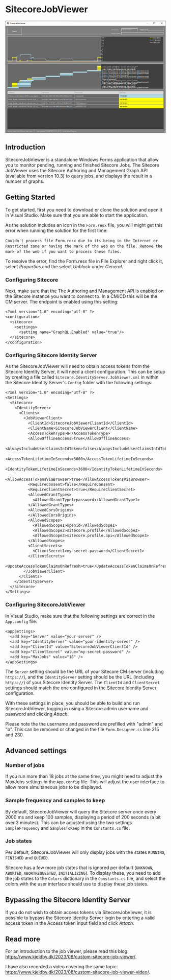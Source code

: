 # SitecoreJobViewer

![Example](https://raw.githubusercontent.com/kristofferkjeldby/SitecoreJobViewer/main/readme.png)

## Introduction

SitecoreJobViewer is a standalone Windows Forms application that allow you to monitor pending, running and finished Sitecore Jobs. The Sitecore JobViewer uses the Sitecore Authoring and Management Graph API (available from version 10.3) to query jobs, and displays the result in a number of graphs.

## Getting Started

To get started, first you need to download or clone the solution and open it in Visual Studio. Make sure that you are able to start the application.

As the solution includes an icon in the `Form.resx` file, you will might get this error when running the solution for the first time:

`Couldn't process file Form.resx due to its being in the Internet or Restricted zone or having the mark of the web on the file. Remove the mark of the web if you want to process these files.`

To resolve the error, find the Form.resx file in File Explorer and right click it, select *Properties* and the select *Unblock* under *General*.

### Configuring Sitecore

Next, make sure that the The Authoring and Management API is enabled on the Sitecore instance you want to connect to. In a CM/CD this will be the CM server. The endpoint is enabled using this setting:

```
<?xml version="1.0" encoding="utf-8" ?>
<configuration>
  <sitecore>
    <settings>
      <setting name="GraphQL.Enabled" value="true"/>
  </sitecore>
</configuration>
```
### Configuring Sitecore Identity Server

As the SitecoreJobViewer will need to obtain access tokens from the Sitecore Identity Server, it will need a client configuration. This can be setup by creating a file called `Sitecore.IdentityServer.JobViewer.xml` in within the Sitecore Identity Server's `Config` folder with the following settings:

```
<?xml version="1.0" encoding="utf-8" ?>
<Settings>
  <Sitecore>
    <IdentityServer>
      <Clients>
        <JobViewerClient>
          <ClientId>SitecoreJobViewerClientId</ClientId>
          <ClientName>SitecoreJobViewerClient</ClientName>
          <AccessTokenType>0</AccessTokenType>
          <AllowOfflineAccess>true</AllowOfflineAccess>
          <AlwaysIncludeUserClaimsInIdToken>false</AlwaysIncludeUserClaimsInIdToken>
          <AccessTokenLifetimeInSeconds>3600</AccessTokenLifetimeInSeconds>
          <IdentityTokenLifetimeInSeconds>3600</IdentityTokenLifetimeInSeconds>
          <AllowAccessTokensViaBrowser>true</AllowAccessTokensViaBrowser>
          <RequireConsent>false</RequireConsent>
          <RequireClientSecret>true</RequireClientSecret>
          <AllowedGrantTypes>
            <AllowedGrantType1>password</AllowedGrantType1>
          </AllowedGrantTypes>
          <AllowedCorsOrigins>
          </AllowedCorsOrigins>
          <AllowedScopes>
            <AllowedScope1>openid</AllowedScope1>
            <AllowedScope2>sitecore.profile</AllowedScope2>
            <AllowedScope3>sitecore.profile.api</AllowedScope3>
          </AllowedScopes>
          <ClientSecrets>
            <ClientSecret1>my-secret-password</ClientSecret1>
          </ClientSecrets>
          <UpdateAccessTokenClaimsOnRefresh>true</UpdateAccessTokenClaimsOnRefresh>
        </JobViewerClient>
      </Clients>
    </IdentityServer>
  </Sitecore>
</Settings>
```

### Configuring SitecoreJobViewer

In Visual Studio, make sure that the following settings are correct in the `App.config` file:

```
<appSettings>
  <add key="Server" value="your-server" />
  <add key="IdentityServer" value="your-identity-server" />
  <add key="ClientId" value="SitecoreJobViewerClientId" />
  <add key="ClientSecret" value="my-secret-password" />
  <add key="MaxJobs" value="18" />
</appSettings>
```

The `Server` setting should be the URL of your Sitecore CM server (including `https://`), and the `IdentityServer` setting should be the URL (including `https://`) of your Sitecore Identity Server. The `ClientId` and `ClientSecret` settings should match the one configured in the Sitecore Identity Server configuration.

With these settings in place, you should be able to build and run SitecoreJobViewer, logging in using a Sitecore admin username and password and clicking *Attach*. 

Please note the the username and password are prefilled with "admin" and "b". This can be removed or changed in the file `Form.Designer.cs` line 215 and 230.

## Advanced settings

### Number of jobs

If you run more than 18 jobs at the same time, you might need to adjust the MaxJobs settings in the `App.config` file. This will adjust the user interface to allow more simultaneous jobs to be displayed.

### Sample frequency and samples to keep

By default, SitecoreJobViewer will query the Sitecore server once every 2000 ms and keep 100 samples, displaying a period of 200 seconds (a bit over 3 minutes). This can be adjusted using the two settings `SampleFrequency` and `SamplesToKeep` in the `Constants.cs` file.

### Job states

Per default, SitecoreJobViewer will only display jobs with the states `RUNNING`, `FINISHED` and `QUEUED`. 

Sitecore has a few more job states that is ignored per default (`UNKNOWN`, `ABORTED`, `ABORTREQUESTED`, `INITIALIZING`). To display these, you need to add the job states to the `Colors` dictionary in the `Constants.cs` file, and select the colors with the user interface should use to display these job states.

## Bypassing the Sitecore Identity Server

If you do not wish to obtain access tokens via SitecoreJobViewer, it is possible to bypass the Sitecore Identity Server login by entering a valid access token in the Access token input field and click *Attach*.

## Read more

For an introduction to the job viewer, please read this blog: https://www.kjeldby.dk/2023/08/custom-sitecore-job-viewer/.

I have also recorded a video covering the same topic: https://www.kjeldby.dk/2023/08/custom-sitecore-job-viewer-video/.
